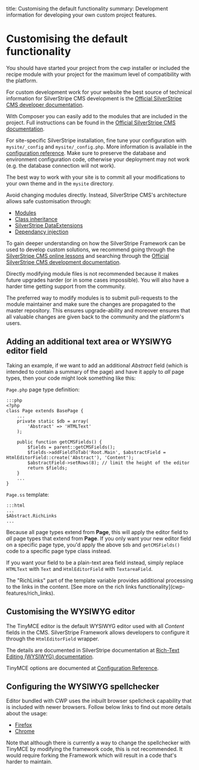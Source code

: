 title: Customising the default functionality
summary: Development information for developing your own custom project features.

# Customising the default functionality

You should have started your project from the cwp installer or included the recipe module with your project for the maximum level of
compatibility with the platform.

For custom development work for your website the best source of technical information for SilverStripe CMS development is the [Official SilverStripe CMS developer documentation](https://docs.silverstripe.org/en/3.1/). 

With Composer you can easily add to the modules that are included in the project. Full instructions can be found in the
[Official SilverStripe CMS documentation](https://docs.silverstripe.org/en/3.1/getting_started/composer/#advanced-usage).

For site-specific SilverStripe installation, fine tune your configuration with `mysite/_config` and
`mysite/_config.php`. More information is available in the [configuration
reference](https://docs.silverstripe.org/en/3.1/developer_guides/configuration/configuration/). Make sure to preserve the database and
environment configuration code, otherwise your deployment may not work (e.g. the database connection will not work).

The best way to work with your site is to commit all your modifications to your own theme and in the `mysite` directory.

Avoid changing modules directly. Instead, SilverStripe CMS's architecture allows safe customisation through:

* [Modules](https://addons.silverstripe.org/)
* [Class inheritance](https://docs.silverstripe.org/en/3.1/developer_guides/model/data_model_and_orm/#subclasses)
* [SilverStripe DataExtensions](https://docs.silverstripe.org/en/3.1/developer_guides/extending/extensions/)
* [Dependancy injection](https://docs.silverstripe.org/en/3.1/developer_guides/extending/injector/)

To gain deeper understanding on how the SilverStripe Framework can be used to develop custom solutions, we recommend
going through the [SilverStripe CMS online lessons](https://www.silverstripe.org/learn/lessons/) and searching through
the [Official SilverStripe CMS development documentation](http://docs.silverstripe.org/en/3.1/).

Directly modifying module files is not recommended because it makes future upgrades harder (or in some cases
impossible). You will also have a harder time getting support from the community.

The preferred way to modify modules is to submit pull-requests to the module maintainer and make sure the changes are
propagated to the master repository. This ensures upgrade-ability and moreover ensures that all valuable changes are
given back to the community and the platform's users.

## Adding an additional text area or WYSIWYG editor field

Taking an example, if we want to add an additional *Abstract* field (which is intended to contain a summary of the page)
and have it apply to *all* page types, then your code might look something like this:

`Page.php` page type definition:

	:::php
	<?php
	class Page extends BasePage {
		...
		private static $db = array(
			'Abstract' => 'HTMLText'
		);
		
		public function getCMSFields() {
			$fields = parent::getCMSFields();
			$fields->addFieldToTab('Root.Main', $abstractField = HtmlEditorField::create('Abstract'), 'Content');
			$abstractField->setRows(8); // limit the height of the editor
			return $fields;
		}
		...
	}

`Page.ss` template:

	:::html
	...
	$Abstract.RichLinks
	...

Because all page types extend from **Page**, this will apply the editor field to *all* page types that extend from
**Page**. If you only want your new editor field on a specific page type, you'd apply the above `$db` and
`getCMSFields()` code to a specific page type class instead.

If you want your field to be a plain-text area field instead, simply replace `HTMLText` with `Text` and
`HtmlEditorField` with `TextareaField`.

<div class="notice" markdown='1'>
The "RichLinks" part of the template variable provides additional processing to the links in the content.
[See more on the rich links functionality](cwp-features/rich_links).
</div>

## Customising the WYSIWYG editor

The TinyMCE editor is the default WYSIWYG editor used with all *Content* fields in the CMS. SilverStripe Framework
allows developers to configure it through the `HtmlEditorField` wrapper.

The details are documented in SilverStripe documentation at [Rich-Text Editing (WYSIWYG)
documentation](https://docs.silverstripe.org/en/3.1/developer_guides/forms/field_types/htmleditorfield/).

TinyMCE options are documented at [Configuration Reference](http://www.tinymce.com/wiki.php/Configuration).

## Configuring the WYSIWYG spellchecker

Editor bundled with CWP uses the inbuilt browser spellcheck capability that is included with newer browsers. Follow
below links to find out more details about the usage:

* [Firefox](http://support.mozilla.org/en-US/kb/how-do-i-use-firefox-spell-checker)
* [Chrome](https://support.google.com/chrome/answer/95604?hl=en)

Note that although there is currently a way to change the spellchecker with TinyMCE by modifying the framework code,
this is not recommended. It would require forking the Framework which will result in a code that's harder to maintain.
